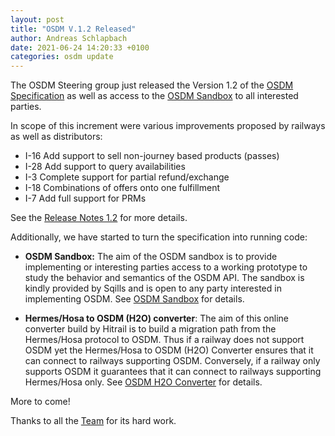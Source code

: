 ```yaml
---
layout: post
title: "OSDM V.1.2 Released"
author: Andreas Schlapbach
date: 2021-06-24 14:20:33 +0100
categories: osdm update
---
```


The OSDM Steering group just released the Version 1.2 of the [OSDM Specification](https://osdm.io/OSDM/spec/)
as well as access to the [OSDM Sandbox](https://osdm.io/OSDM/tools/sandbox/) to all interested parties.

In scope of this increment were various improvements proposed by railways as well as distributors:

- I-16 Add support to sell non-journey based products (passes)
- I-28 Add support to query availabilities
- I-3 Complete support for partial refund/exchange
- I-18 Combinations of offers onto one fulfillment
- I-7 Add full support for PRMs

See the [Release Notes 1.2](https://osdm.io/OSDM//releases/OSDM-release-notes-v1.2/) for more details.

Additionally, we have started to turn the specification into running code:

- **OSDM Sandbox:** The aim of the OSDM sandbox is to provide implementing or interesting parties access to a working
  prototype to study the behavior and semantics of the OSDM API. The sandbox is kindly provided by Sqills
  and is open to any party interested in implementing OSDM.
  See [OSDM Sandbox](https://osdm.io/OSDM/tools/sandbox/) for details.

- **Hermes/Hosa to OSDM (H2O) converter**: The aim of this online converter build by Hitrail is to build a migration path from the
  Hermes/Hosa protocol to OSDM. Thus if a railway does not support OSDM yet the Hermes/Hosa to OSDM (H2O) Converter
  ensures that it can connect to railways supporting OSDM. Conversely, if a railway only supports OSDM it guarantees
  that it can connect to railways supporting Hermes/Hosa only.
  See [OSDM H2O Converter](https://osdm.io/OSDM/tools/H2O-converter/) for details.

More to come!

Thanks to all the [Team](https://osdm.io/OSDM/team/) for its hard work.
